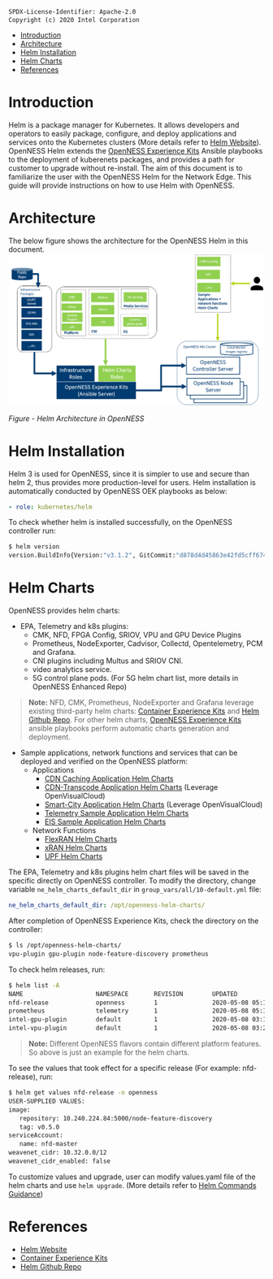 ```text
SPDX-License-Identifier: Apache-2.0       
Copyright (c) 2020 Intel Corporation
```

- [Introduction](#introduction)
- [Architecture](#architecture)
- [Helm Installation](#helm-installation)
- [Helm Charts](#helm-charts)
- [References](#references)

# Introduction
Helm is a package manager for Kubernetes. It allows developers and operators to easily package, configure, and deploy applications and services onto the Kubernetes clusters (More details refer to [Helm Website](https://helm.sh)). OpenNESS Helm extends the [OpenNESS Experience Kits](https://github.com/otcshare/openness-experience-kits) Ansible playbooks to the deployment of kuberenets packages, and provides a path for customer to upgrade without re-install.  The aim of this document is to familiarize the user with the OpenNESS Helm for the Network Edge. This guide will provide instructions on how to use Helm with OpenNESS. 

# Architecture
The below figure shows the architecture for the OpenNESS Helm in this document.
![OpenNESS Helm](openness-helm-images/openness-helm-arch.png)

_Figure - Helm Architecture in OpenNESS_


# Helm Installation
Helm 3 is used for OpenNESS, since it is simpler to use and secure than helm 2, thus provides more production-level for users. Helm installation is automatically conducted by OpenNESS OEK playbooks as below:
   ```yaml
   - role: kubernetes/helm
   ```
To check whether helm is installed successfully, on the OpenNESS controller run:
   ```bash
   $ helm version
   version.BuildInfo{Version:"v3.1.2", GitCommit:"d878d4d45863e42fd5cff6743294a11d28a9abce", GitTreeState:"clean", GoVersion:"go1.13.8"}
   ```
# Helm Charts   
OpenNESS provides helm charts: 
- EPA, Telemetry and k8s plugins: 
  - CMK, NFD, FPGA Config, SRIOV, VPU and GPU Device Plugins
  - Prometheus, NodeExporter, Cadvisor, Collectd, Opentelemetry, PCM and Grafana.
  - CNI plugins including Multus and SRIOV CNI.
  - video analytics service. 
  - 5G control plane pods. (For 5G helm chart list, more details in OpenNESS Enhanced Repo) 
> **Note:**  NFD, CMK, Prometheus, NodeExporter and Grafana leverage existing third-party helm charts: [Container Experience Kits](https://github.com/intel/container-experience-kits) and [Helm Github Repo](https://github.com/helm/charts). For other helm charts, [OpenNESS Experience Kits](https://github.com/otcshare/openness-experience-kits) ansible playbooks perform automatic charts generation and deployment.

- Sample applications, network functions and services that can be deployed and verified on the OpenNESS platform:
  - Applications
    - [CDN Caching Application Helm Charts](https://github.com/otcshare/edgeapps/tree/master/applications/cdn-caching)
    - [CDN-Transcode Application Helm Charts](https://github.com/OpenVisualCloud/CDN-Transcode-Sample/tree/master/deployment/kubernetes/helm) (Leverage OpenVisualCloud) 
    - [Smart-City Application Helm Charts](https://github.com/OpenVisualCloud/Smart-City-Sample/tree/master/deployment/kubernetes/helm) (Leverage OpenVisualCloud)
    - [Telemetry Sample Application Helm Charts](https://github.com/otcshare/edgeapps/tree/master/applications/telemetry-sample-app)
    - [EIS Sample Application Helm Charts](https://github.com/otcshare/edgeapps/tree/master/applications/eis-experience-kit)
  - Network Functions
    - [FlexRAN Helm Charts](https://github.com/otcshare/edgeapps/tree/master/network-functions/ran/charts/flexran)
    - [xRAN Helm Charts](https://github.com/otcshare/edgeapps/tree/master/network-functions/xran/helmcharts/xranchart)
    - [UPF Helm Charts](https://github.com/otcshare/edgeapps/tree/master/network-functions/core-network/charts/upf)

The EPA, Telemetry and k8s plugins helm chart files will be saved in the specific directly on OpenNESS controller. To modify the directory, change variable `ne_helm_charts_default_dir` in `group_vars/all/10-default.yml` file:
   ```yaml
   ne_helm_charts_default_dir: /opt/openness-helm-charts/
   ```

After completion of OpenNESS Experience Kits, check the directory on the controller:
   ```bash
   $ ls /opt/openness-helm-charts/
   vpu-plugin gpu-plugin node-feature-discovery prometheus
   ```

To check helm releases, run:
   ```bash
   $ helm list -A
   NAME                    NAMESPACE       REVISION        UPDATED                                 STATUS          CHART                                APP VERSION
   nfd-release             openness        1               2020-05-08 05:13:54.900713372 +0800 CST deployed        node-feature-discovery-0.5.0         0.5.0
   prometheus              telemetry       1               2020-05-08 05:12:09.346590474 +0800 CST deployed        prometheus-11.1.6                    2.16.0
   intel-gpu-plugin        default         1               2020-05-08 03:10:05.464149345 +0800 CST deployed        intel-gpu-plugin-0.1.0               0.17.0
   intel-vpu-plugin        default         1               2020-05-08 03:23:44.595413394 +0800 CST deployed        intel-vpu-plugin-0.1.0               0.17.0
   ```
> **Note:**  Different OpenNESS flavors contain different platform features. So above is just an example for the helm charts.

To see the values that took effect for a specific release (For example: nfd-release), run:
   ```bash
   $ helm get values nfd-release -n openness
   USER-SUPPLIED VALUES:
   image:
      repository: 10.240.224.84:5000/node-feature-discovery
      tag: v0.5.0
   serviceAccount:
      name: nfd-master
   weavenet_cidr: 10.32.0.0/12
   weavenet_cidr_enabled: false
   ```

To customize values and upgrade, user can modify values.yaml file of the helm charts and use `helm upgrade`. (More details refer to [Helm Commands Guidance](https://helm.sh/docs/helm/))


# References
- [Helm Website](https://helm.sh)
- [Container Experience Kits](https://github.com/intel/container-experience-kits)
- [Helm Github Repo](https://github.com/helm/charts)
